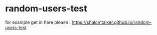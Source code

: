 # random-users-test
for example get in here please : https://shalomtalker.github.io/random-users-test
